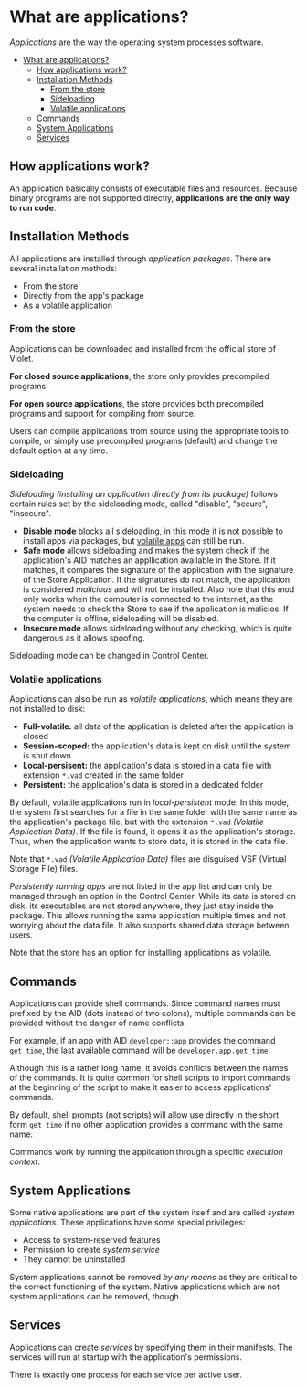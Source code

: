 # What are applications?
*Applications* are the way the operating system processes software.

- [What are applications?](#what-are-applications)
  - [How applications work?](#how-applications-work)
  - [Installation Methods](#installation-methods)
    - [From the store](#from-the-store)
    - [Sideloading](#sideloading)
    - [Volatile applications](#volatile-applications)
  - [Commands](#commands)
  - [System Applications](#system-applications)
  - [Services](#services)

## How applications work?

An application basically consists of executable files and resources.
Because binary programs are not supported directly, **applications are the only way to run code**.

## Installation Methods

All applications are installed through *application packages*.
There are several installation methods:

- From the store
- Directly from the app's package
- As a volatile application

### From the store

Applications can be downloaded and installed from the official store of Violet.

**For closed source applications**, the store only provides precompiled programs.

**For open source applications**, the store provides both precompiled
programs and support for compiling from source.

Users can compile applications from source using the appropriate tools
to compile, or simply use precompiled programs (default) and change
the default option at any time.

### Sideloading

*Sideloading (installing an application directly from its package)* follows
certain rules set by the sideloading mode, called "disable", "secure", "insecure".

- **Disable mode** blocks all sideloading, in this mode it is not possible to install apps via packages, but [volatile apps](#volatile-applications) can still be run.
- **Safe mode** allows sideloading and makes the system check if the application's AID matches an appllication available in the Store. If it matches, it compares the signature of the application with the signature of the Store Application. If the signatures do not match, the application is considered *malicious* and will not be installed. Also note that this mod only works when the computer is connected to the internet, as the system needs to check the Store to see if the application is malicios. If the computer is offline, sideloading will be disabled.
- **Insecure mode** allows sideloading without any checking, which is quite dangerous as it allows spoofing.

Sideloading mode can be changed in Control Center.

### Volatile applications
Applications can also be run as *volatile applications*, which
means they are not installed to disk:

- **Full-volatile:** all data of the application is deleted after the application is closed
- **Session-scoped:** the application's data is kept on disk until the system is shut down
- **Local-persisent:** the application's data is stored in a data file with extension `*.vad` created in the same folder
- **Persistent:** the application's data is stored in a dedicated folder

By default, volatile applications run in *local-persistent* mode.
In this mode, the system first searches for a file in the same
folder with the same name as the application's package file,
but with the extension `*.vad` *(Volatile Application Data)*.
If the file is found, it opens it as the application's storage.
Thus, when the application wants to store data, it is stored in the data file.

Note that `*.vad` *(Volatile Application Data)* files are disguised
VSF (Virtual Storage File) files.

*Persistently running apps* are not listed in the app list and can only be
managed through an option in the Control Center. While its data is stored
on disk, its executables are not stored anywhere, they just stay inside
the package. This allows running the same application multiple times and
not worrying about the data file. It also supports shared data storage between users.

Note that the store has an option for installing applications as volatile.

## Commands
Applications can provide shell commands. Since command names must prefixed
by the AID (dots instead of two colons), multiple commands can be provided without the danger of name conflicts.

For example, if an app with AID `developer::app` provides the command `get_time`, the last available command will be `developer.app.get_time`.

Although this is a rather long name, it avoids conflicts between
the names of the commands. It is quite common for shell scripts to
import commands at the beginning of the script to make it easier
to access applications' commands.

By default, shell prompts (not scripts) will allow use directly
in the short form `get_time` if no other application provides
a command with the same name.

Commands work by running the application through a specific *execution context*.

## System Applications
Some native applications are part of the system itself and
are called *system applications*. These applications have some special privileges:

- Access to system-reserved features
- Permission to create *system service*
- They cannot be uninstalled

System applications cannot be removed *by any means* as
they are critical to the correct functioning of the system.
Native applications which are not system applications can be removed, though.

## Services
Applications can create *services* by specifying them in their manifests.
The services will run at startup with the application's permissions.

There is exactly one process for each service per active user.